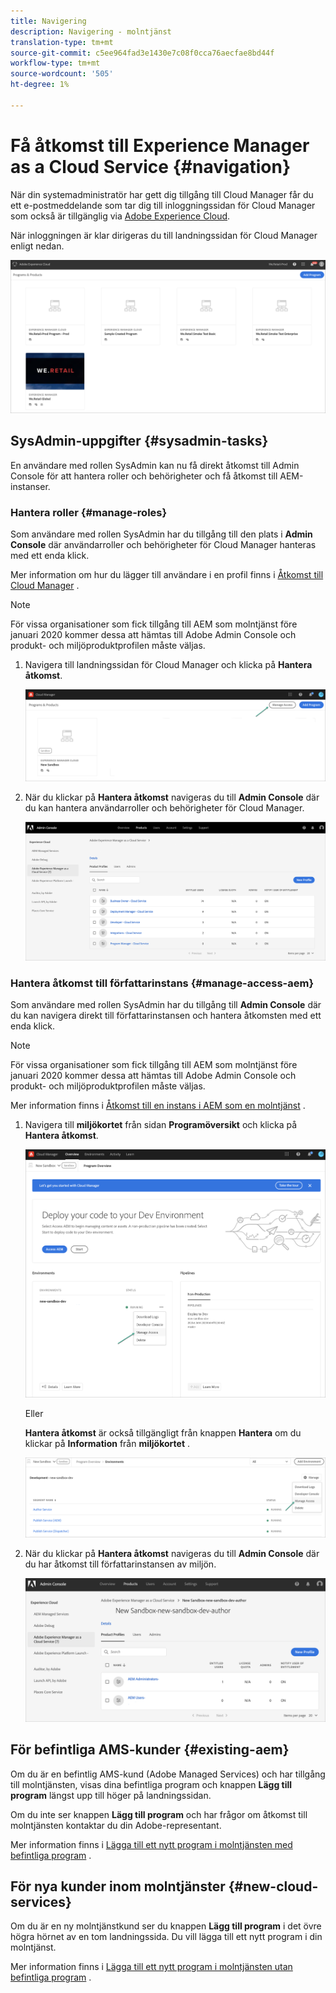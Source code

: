 ```yaml
---
title: Navigering
description: Navigering - molntjänst
translation-type: tm+mt
source-git-commit: c5ee964fad3e1430e7c08f0cca76aecfae8bd44f
workflow-type: tm+mt
source-wordcount: '505'
ht-degree: 1%

---
```



# Få åtkomst till Experience Manager as a Cloud Service {#navigation}

När din systemadministratör har gett dig tillgång till Cloud Manager får du ett e-postmeddelande som tar dig till inloggningssidan för Cloud Manager som också är tillgänglig via [Adobe Experience Cloud](https://my.cloudmanager.adobe.com/).

När inloggningen är klar dirigeras du till landningssidan för Cloud Manager enligt nedan.

![](assets/first_timelogin1.png)

## SysAdmin-uppgifter {#sysadmin-tasks}

En användare med rollen SysAdmin kan nu få direkt åtkomst till Admin Console för att hantera roller och behörigheter och få åtkomst till AEM-instanser.

### Hantera roller {#manage-roles}

Som användare med rollen SysAdmin har du tillgång till den plats i **Admin Console** där användarroller och behörigheter för Cloud Manager hanteras med ett enda klick.

Mer information om hur du lägger till användare i en profil finns i [Åtkomst till Cloud Manager](https://docs.adobe.com/content/help/en/experience-manager-cloud-service/security/ims-support.html#accessing-cloud-manager) .

>[!NOTE]
>För vissa organisationer som fick tillgång till AEM som molntjänst före januari 2020 kommer dessa att hämtas till Adobe Admin Console och produkt- och miljöproduktprofilen måste väljas.

1. Navigera till landningssidan för Cloud Manager och klicka på **Hantera åtkomst**.

   ![](assets/sys-admin5.png)

1. När du klickar på **Hantera åtkomst** navigeras du till **Admin Console** där du kan hantera användarroller och behörigheter för Cloud Manager.

   ![](assets/sys-admin1.png)

### Hantera åtkomst till författarinstans {#manage-access-aem}

Som användare med rollen SysAdmin har du tillgång till **Admin Console** där du kan navigera direkt till författarinstansen och hantera åtkomsten med ett enda klick.

>[!NOTE]
>För vissa organisationer som fick tillgång till AEM som molntjänst före januari 2020 kommer dessa att hämtas till Adobe Admin Console och produkt- och miljöproduktprofilen måste väljas.

Mer information finns i [Åtkomst till en instans i AEM som en molntjänst](https://docs.adobe.com/content/help/en/experience-manager-cloud-service/security/ims-support.html#accessing-instance-cloud-service) .

1. Navigera till **miljökortet** från sidan **Programöversikt** och klicka på **Hantera åtkomst**.

   ![](assets/sys-admin6.png)

   Eller

   **Hantera åtkomst** är också tillgängligt från knappen **Hantera** om du klickar på **Information** från **miljökortet** .

   ![](assets/sys-admin4.png)

1. När du klickar på **Hantera åtkomst** navigeras du till **Admin Console** där du har åtkomst till författarinstansen av miljön.

   ![](assets/sys-admin-2.png)

## För befintliga AMS-kunder {#existing-aem}

Om du är en befintlig AMS-kund (Adobe Managed Services) och har tillgång till molntjänsten, visas dina befintliga program och knappen **Lägg till program** längst upp till höger på landningssidan.

Om du inte ser knappen **Lägg till program** och har frågor om åtkomst till molntjänsten kontaktar du din Adobe-representant.

Mer information finns i [Lägga till ett nytt program i molntjänsten med befintliga program](/help/onboarding/getting-access-to-aem-in-cloud/first-time-login.md#existing-program) .

## För nya kunder inom molntjänster {#new-cloud-services}

Om du är en ny molntjänstkund ser du knappen **Lägg till program** i det övre högra hörnet av en tom landningssida. Du vill lägga till ett nytt program i din molntjänst.

Mer information finns i [Lägga till ett nytt program i molntjänsten utan befintliga program](/help/onboarding/getting-access-to-aem-in-cloud/first-time-login.md#no-program) .

